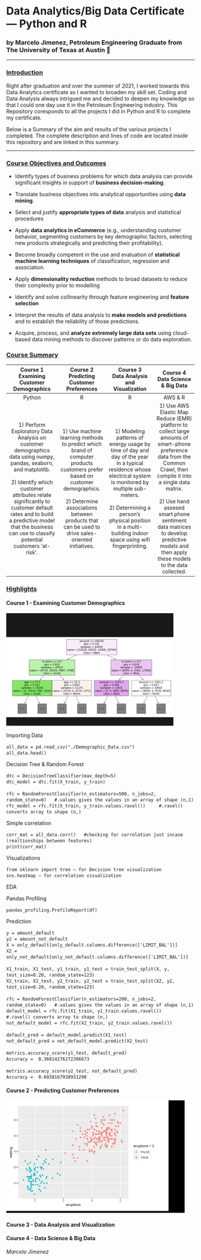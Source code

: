 # Data Analytics/Big Data Certificate — Python and R  
 
 
### by Marcelo Jimenez, Petroleum Engineering Graduate from The University of Texas at Austin 🤘

___
### <ins> Introduction </ins>

Right after graduation and over the summer of 2021, I worked towards this Data Analytics certificate as I wanted to broaden my skill set. Coding and Data Analysis always intrigued me and decided to deepen my knowledge so that I could one day use it in the Petroleum Engineering industry. This Repository coresponds to all the projects I did in Python and R to complete my certificate. 

Below is a Summary of the aim and results of the various projects I completed. The complete description and lines of code are located inside this repository and are linked in this summary.
___

### <ins> Course Objectives and Outcomes </ins>


* Identify types of business problems for which data analysis can provide significant insights in support of **business decision-making**.

* Translate business objectives into analytical opportunities using **data mining**.

* Select and justify **appropriate types of data** analysis and statistical procedures

* Apply **data analytics in eCommerce** (e.g., understanding customer behavior, segmenting customers by key demographic factors, selecting new products strategically and predicting their profitability).

* Become broadly competent in the use and evaluation of **statistical machine learning techniques** of classification, regression and association.

* Apply **dimensionality reduction** methods to broad datasets to reduce their complexity prior to modelling

* Identify and solve collinearity through feature engineering and **feature selection**

* Interpret the results of data analysis to **make models and predictions** and to establish the reliability of those predictions.

* Acquire, process, and **analyze extremely large data sets** using cloud-based data mining methods to discover patterns or do data exploration.

### <ins> Course Summary </ins>


Course 1 <br /> Examining Customer Demographics | Course 2 <br />Predicting Customer Preferences | Course 3 <br />Data Analysis and Visualization | Course 4 <br /> Data Science & Big Data
:------------: | :-------------: | :------------:|:-------------:|
Python         |      R          |       R       |   AWS & R
1\) Perform Exploratory Data Analysis on customer demographics data using numpy, pandas, seaborn, and matplotlib.<br /> <br /> 2) Identify which customer attributes relate significantly to customer default rates and to build a predictive model that the business can use to classify potential customers ‘at-risk’.| 1) Use machine learning methods to predict which brand of computer products customers prefer based on customer demographics. <br /> <br /> 2) Determine associations between products that can be used to drive sales-oriented initiatives. | 1) Modeling patterns of energy usage by time of day and day of the year in a typical residence whose electrical system is monitored by multiple sub-meters. <br /> <br /> 2) Determining a person’s physical position in a multi-building indoor space using wifi fingerprinting. | 1) Use AWS Elastic Map Reduce (EMR) platform to collect large amounts of smart-phone preference data from the Common Crawl, then compile it into a single data matrix. <br /> <br /> 2) Use hand assesed smart phone sentiment data matrices to develop predictive models and then apply these models to the data collected.

### <ins> Highlights </ins>

#### Course 1 - Examining Customer Demographics

<a href="https://raw.githubusercontent.com/Mar-Jim/Mar-Jim/main/Assets/Gifs/Python.gif">
  <img src="https://raw.githubusercontent.com/Mar-Jim/Mar-Jim/main/Assets/Gifs/Python.gif" height="300">
</a>

Importing Data

```
all_data = pd.read_csv("./Demographic_Data.csv")
all_data.head()                      
```

Decision Tree & Random Forest

```
dtc = DecisionTreeClassifier(max_depth=5)
dtc_model = dtc.fit(X_train, y_train)

rfc = RandomForestClassifier(n_estimators=500, n_jobs=2, random_state=0)   #.values gives the values in an array of shape (n,1)
rfc_model = rfc.fit(X_train, y_train.values.ravel())     #.ravel() converts array to shape (n,)
```

Simple correlation
```
corr_mat = all_data.corr()   #checking for correlation just incase (realtionships between features)
print(corr_mat)
```
Visualizations

```
from sklearn import tree – for Decision tree visualization
sns.heatmap – for correlation visualization
```

EDA

Pandas Profiling
```
pandas_profiling.ProfileReport(df)
```
Prediction
```
y = amount_default
y2 = amount_not_default
X = only_default[only_default.columns.difference(['LIMIT_BAL'])]
X2 = only_not_default[only_not_default.columns.difference(['LIMIT_BAL'])]

X1_train, X1_test, y1_train, y1_test = train_test_split(X, y, test_size=0.20, random_state=123)
X2_train, X2_test, y2_train, y2_test = train_test_split(X2, y2, test_size=0.20, random_state=123)

rfc = RandomForestClassifier(n_estimators=200, n_jobs=2, random_state=0)   #.values gives the values in an array of shape (n,1)
default_model = rfc.fit(X1_train, y1_train.values.ravel())     #.ravel() converts array to shape (n,)
not_default_model = rfc.fit(X2_train, y2_train.values.ravel())

default_pred = default_model.predict(X1_test)
not_default_pred = not_default_model.predict(X2_test)

metrics.accuracy_score(y1_test, default_pred)
Accuracy =  0.36814276272306673

metrics.accuracy_score(y2_test, not_default_pred)
Accuracy =  0.6038167938931298
```


#### Course 2 - Predicting Customer Preferences

</style>

<a href="https://raw.githubusercontent.com/Mar-Jim/Mar-Jim/main/Assets/Gifs/GGPlot.gif">
  <img src="https://raw.githubusercontent.com/Mar-Jim/Mar-Jim/main/Assets/Gifs/GGPlot.gif" height="300">
</a>


#### Course 3 - Data Analysis and Visualization


#### Course 4 - Data Science & Big Data


*Marcelo Jimenez*
